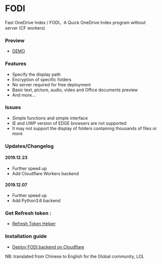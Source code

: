 # FODI

Fast OneDrive Index / FODI，A Quick OneDrive Index program without server (CF workers)

### Preview

- [DEMO](https://logi.im/fodi.html)

### Features

- Specify the display path
- Encryption of specific folders
- No server required for free deployment
- Basic text, picture, audio, video and Office documents preview
- And more...

### Issues

- Simple functions and simple interface
- IE and UWP version of EDGE browsers are not supported
- It may not support the display of folders containing thousands of files or more

### Updates/Changelog

#### 2019.12.23

- Further speed up
- Add Cloudflare Workers backend

#### 2019.12.07

- Further speed up
- Add Python3.6 backend

### Get Refresh token :
- [Refresh Token Helper](https://logi.im/fodi/get-code/)

### Installation guide

- [Deploy FODI backend on Cloudflare](https://logi.im/back-end/fodi-on-cloudflare.html)


NB: translated from Chinese to English for the Global community, LOL
